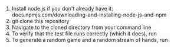 1. Install node.js if you don't already have it: docs.npmjs.com/downloading-and-installing-node-js-and-npm
2. git clone this repository
3. Navigate to the cloned directory from your command line
4. To verify that the test file runs correctly (which it does), run <node runTestFile.js>
5. To generate a random game and a random stream of hands, run <node runRandomGame.js>

